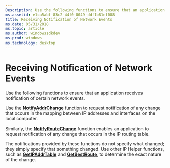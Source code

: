 ```yaml
---
Description: Use the following functions to ensure that an application receives notification of certain network events.
ms.assetid: e1ca5abf-83c2-44f0-8049-ddf1b81ef088
title: Receiving Notification of Network Events
ms.date: 05/31/2018
ms.topic: article
ms.author: windowssdkdev
ms.prod: windows
ms.technology: desktop
---
```


# Receiving Notification of Network Events

Use the following functions to ensure that an application receives notification of certain network events.

Use the [**NotifyAddrChange**](/windows/win32/Iphlpapi/nf-iphlpapi-notifyaddrchange?branch=master) function to request notification of any change that occurs in the mapping between IP addresses and interfaces on the local computer.

Similarly, the [**NotifyRouteChange**](/windows/win32/Iphlpapi/nf-iphlpapi-notifyroutechange?branch=master) function enables an application to request notification of any change that occurs in the IP routing table.

The notifications provided by these functions do not specify what changed; they simply specify that something changed. Use other IP Helper functions, such as [**GetIPAddrTable**](/windows/win32/Iphlpapi/nf-iphlpapi-getipaddrtable?branch=master) and [**GetBestRoute**](/windows/win32/Iphlpapi/nf-iphlpapi-getbestroute?branch=master), to determine the exact nature of the change.

 

 




